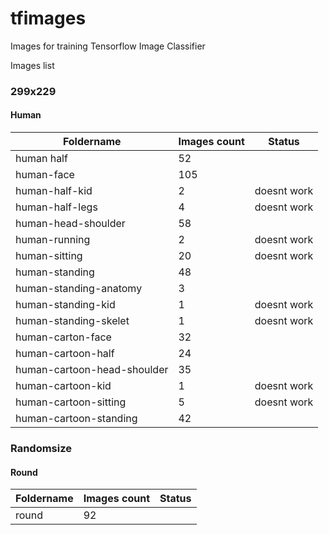 # tfimages
Images for training Tensorflow Image Classifier

Images list

### 299x229

#### Human

| Foldername  | Images count | Status |
| ------------- | ------------- | ---- |
| human half                                               | 52   |             |
| human-face                                               | 105  |             |
| human-half-kid                                           | 2    | doesnt work |
| human-half-legs                                          | 4    | doesnt work |
| human-head-shoulder                                      | 58   |             |
| human-running                                            | 2    | doesnt work |
| human-sitting                                            | 20   | doesnt work |
| human-standing                                           | 48   |             |
| human-standing-anatomy                                   | 3    |             |
| human-standing-kid                                       | 1    | doesnt work |
| human-standing-skelet                                    | 1    | doesnt work |
| human-carton-face                                        |  32  |             |
| human-cartoon-half                                       |  24  |             |
| human-cartoon-head-shoulder                              |  35  |             |
| human-cartoon-kid                                        |  1   | doesnt work |
| human-cartoon-sitting                                    |  5   | doesnt work |
| human-cartoon-standing                                   |  42  |             |





### Randomsize

#### Round

| Foldername  | Images count | Status |
| ------------- | ------------- | ---- |
|  round        | 92   |             |
